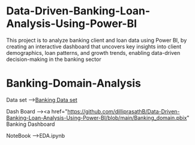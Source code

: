 # Data-Driven-Banking-Loan-Analysis-Using-Power-BI
This project is to analyze banking client and loan data using Power BI, by creating an  interactive dashboard that uncovers key insights into client demographics, loan patterns, and  growth trends, enabling data-driven decision-making in the banking sector
# Banking-Domain-Analysis
Data set
--><a href="https://github.com/dilliprasathB/Data-Driven-Banking-Loan-Analysis-Using-Power-BI/blob/main/Banking_domain.pbix">Banking Data set</a>

Dash Board
--><a href="https://github.com/dilliprasathB/Data-Driven-Banking-Loan-Analysis-Using-Power-BI/blob/main/Banking_domain.pbix" Banking Dashboard</a>

NoteBook
 -->EDA.ipynb
